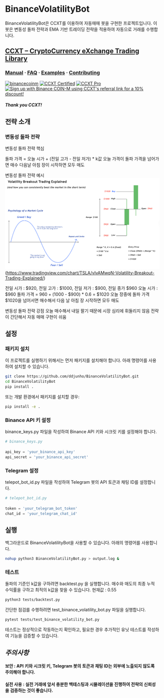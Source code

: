 # BinanceVolatilityBot

BinanceVolatilityBot은 CCXT를 이용하여 자동매매 봇을 구현한 프로젝트입니다. 이 봇은 변동성 돌파 전략과 EMA 기반 트레이딩 전략을 적용하여 자동으로 거래를 수행합니다.

## [CCXT – CryptoCurrency eXchange Trading Library](https://github.com/ccxt/ccxt/tree/master)

### [Manual](https://github.com/ccxt/ccxt/wiki) · [FAQ](https://github.com/ccxt/ccxt/wiki/FAQ) · [Examples](https://github.com/ccxt/ccxt/tree/master/examples) · [Contributing](https://github.com/ccxt/ccxt/blob/master/CONTRIBUTING.md)

 [![binancecoinm](https://user-images.githubusercontent.com/1294454/117738721-668c8d80-b205-11eb-8c49-3fad84c4a07f.jpg)](https://accounts.binance.com/en/register?ref=D7YA7CLY)                                            [![CCXT Certified](https://img.shields.io/badge/CCXT-Certified-green.svg)](https://github.com/ccxt/ccxt/wiki/Certification)  [![CCXT Pro](https://img.shields.io/badge/CCXT-Pro-black)](https://ccxt.pro)  [![Sign up with Binance COIN-M using CCXT's referral link for a 10% discount!](https://img.shields.io/static/v1?label=Fee&message=%2d10%25&color=orange)](https://accounts.binance.com/en/register?ref=D7YA7CLY)   
 
#### ***Thank you CCXT!***

## 전략 소개

### 변동성 돌파 전략

변동성 돌파 전략 핵심

돌파 가격 = 오늘 시가 + (전일 고가 - 전일 저가) * k값 
오늘 가격이 돌파 가격을 넘어가면 매수
다음날 아침 장이 시작하면 모두 매도

변동성 돌파 전략 예시
![변동성 돌파 전략 예시 사진](https://github.com/ddjunho/binanceauto/blob/main/img/volatility_explained.png)(https://www.tradingview.com/chart/TSLA/vlvAMwqN-Volatility-Breakout-Trading-Explained/)

전일 시가 : $920, 전일 고가 : $1000, 전일 저가 : $900, 전일 종가 $960
오늘 시가 : $960
돌파 가격 = $960 + ($1000 - $900) * 0.6 = $1020
오늘 장중에 돌파 가격 $1020을 넘어서면 매수해서 다음 날 아침 장 시작하면 모두 매도

변동성 돌파 전략 강점
오늘 매수해서 내일 팔기 때문에 시장 심리에 휘둘리지 않음
전략이 간단해서 자동 매매 구현이 쉬움



## 설정

### 패키지 설치

이 프로젝트를 실행하기 위해서는 먼저 패키지를 설치해야 합니다. 아래 명령어를 사용하여 설치할 수 있습니다.

```bash
git clone https://github.com/ddjunho/BinanceVolatilityBot.git
cd BinanceVolatilityBot
pip install .
```

또는 개발 환경에서 패키지를 설치할 경우:

```bash
pip install -e .
```

### Binance API 키 설정

binance_keys.py 파일을 작성하여 Binance API 키와 시크릿 키를 설정해야 합니다.

```python
# binance_keys.py

api_key = 'your_binance_api_key'
api_secret = 'your_binance_api_secret'
```

### Telegram 설정

telepot_bot_id.py 파일을 작성하여 Telegram 봇의 API 토큰과 채팅 ID를 설정합니다.

```python
# telepot_bot_id.py

token = 'your_telegram_bot_token'
chat_id = 'your_telegram_chat_id'
```


## 실행

백그라운드로 BinanceVolatilityBot을 사용할 수 있습니다. 아래의 명령어를 사용합니다.

```bash
nohup python3 BinanceVolatilityBot.py > output.log &
```

### 테스트

돌파의 기준인 k값을 구하려면 backtest.py 을 실행합니다.
매수와 매도의 최종 누적 수익률을 구하고 최적의 k값을 찾을 수 있습니다. 현재값 : 0.55

```bash
python3 tests/backtest.py
```

간단한 점검를 수행하려면 test_binance_volatility_bot.py 파일을 실행합니다.

```bash
pytest tests/test_binance_volatility_bot.py
```

테스트는 정상적으로 작동하는지 확인하고, 필요한 경우 추가적인 유닛 테스트를 작성하여 기능을 검증할 수 있습니다.


## ***주의사항***

#### 보안 : API 키와 시크릿 키, Telegram 봇의 토큰과 채팅 ID는 외부에 노출되지 않도록 주의해야 합니다.

#### 실전 사용 : 실전 거래에 앞서 충분한 백테스팅과 시뮬레이션을 진행하여 전략의 신뢰성을 검증하는 것이 좋습니다.
